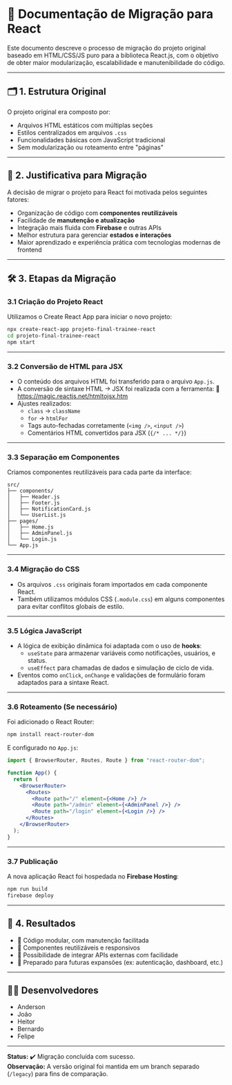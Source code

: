 # 🧾 Documentação de Migração para React

Este documento descreve o processo de migração do projeto original baseado em HTML/CSS/JS puro para a biblioteca React.js, com o objetivo de obter maior modularização, escalabilidade e manutenibilidade do código.

---

## 🗂️ 1. Estrutura Original

O projeto original era composto por:
- Arquivos HTML estáticos com múltiplas seções
- Estilos centralizados em arquivos `.css`
- Funcionalidades básicas com JavaScript tradicional
- Sem modularização ou roteamento entre "páginas"

---

## 🔁 2. Justificativa para Migração

A decisão de migrar o projeto para React foi motivada pelos seguintes fatores:

- Organização de código com **componentes reutilizáveis**
- Facilidade de **manutenção e atualização**
- Integração mais fluida com **Firebase** e outras APIs
- Melhor estrutura para gerenciar **estados e interações**
- Maior aprendizado e experiência prática com tecnologias modernas de frontend

---

## 🛠️ 3. Etapas da Migração

### 3.1 Criação do Projeto React

Utilizamos o Create React App para iniciar o novo projeto:

```bash
npx create-react-app projeto-final-trainee-react
cd projeto-final-trainee-react
npm start
```

---

### 3.2 Conversão de HTML para JSX

- O conteúdo dos arquivos HTML foi transferido para o arquivo `App.js`.
- A conversão de sintaxe HTML → JSX foi realizada com a ferramenta:
  🔗 https://magic.reactjs.net/htmltojsx.htm
- Ajustes realizados:
  - `class` → `className`
  - `for` → `htmlFor`
  - Tags auto-fechadas corretamente (`<img />`, `<input />`)
  - Comentários HTML convertidos para JSX (`{/* ... */}`)

---

### 3.3 Separação em Componentes

Criamos componentes reutilizáveis para cada parte da interface:

```
src/
├── components/
│   ├── Header.js
│   ├── Footer.js
│   ├── NotificationCard.js
│   └── UserList.js
├── pages/
│   ├── Home.js
│   ├── AdminPanel.js
│   └── Login.js
└── App.js
```

---

### 3.4 Migração do CSS

- Os arquivos `.css` originais foram importados em cada componente React.
- Também utilizamos módulos CSS (`.module.css`) em alguns componentes para evitar conflitos globais de estilo.

---

### 3.5 Lógica JavaScript

- A lógica de exibição dinâmica foi adaptada com o uso de **hooks**:
  - `useState` para armazenar variáveis como notificações, usuários, e status.
  - `useEffect` para chamadas de dados e simulação de ciclo de vida.
- Eventos como `onClick`, `onChange` e validações de formulário foram adaptados para a sintaxe React.

---

### 3.6 Roteamento (Se necessário)

Foi adicionado o React Router:

```bash
npm install react-router-dom
```

E configurado no `App.js`:

```jsx
import { BrowserRouter, Routes, Route } from "react-router-dom";

function App() {
  return (
    <BrowserRouter>
      <Routes>
        <Route path="/" element={<Home />} />
        <Route path="/admin" element={<AdminPanel />} />
        <Route path="/login" element={<Login />} />
      </Routes>
    </BrowserRouter>
  );
}
```

---

### 3.7 Publicação

A nova aplicação React foi hospedada no **Firebase Hosting**:

```bash
npm run build
firebase deploy
```

---

## 📌 4. Resultados

- 🔧 Código modular, com manutenção facilitada
- 👥 Componentes reutilizáveis e responsivos
- 📡 Possibilidade de integrar APIs externas com facilidade
- 🚀 Preparado para futuras expansões (ex: autenticação, dashboard, etc.)

---

## 👨‍💻 Desenvolvedores

- Anderson  
- João  
- Heitor  
- Bernardo  
- Felipe  

---

**Status:** ✔️ Migração concluída com sucesso.  
**Observação:** A versão original foi mantida em um branch separado (`/legacy`) para fins de comparação.
